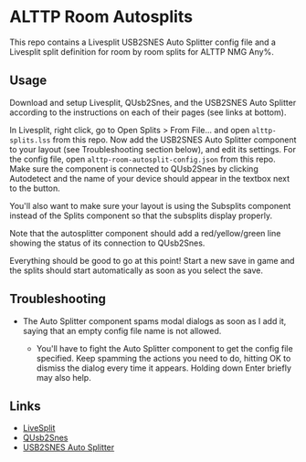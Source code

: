 ALTTP Room Autosplits
=====================

This repo contains a Livesplit USB2SNES Auto Splitter config file
and a Livesplit split definition for room by room splits for ALTTP
NMG Any%.

Usage
-----

Download and setup Livesplit, QUsb2Snes, and the USB2SNES Auto
Splitter according to the instructions on each of their pages (see
links at bottom).

In Livesplit, right click, go to Open Splits > From File... and open
`alttp-splits.lss` from this repo. Now add the USB2SNES Auto Splitter
component to your layout (see Troubleshooting section below), and
edit its settings. For the config file, open
`alttp-room-autosplit-config.json` from this repo. Make sure the
component is connected to QUsb2Snes by clicking Autodetect and the
name of your device should appear in the textbox next to the button.

You'll also want to make sure your layout is using the Subsplits
component instead of the Splits component so that the subsplits
display properly.

Note that the autosplitter component should add a red/yellow/green
line showing the status of its connection to QUsb2Snes.

Everything should be good to go at this point! Start a new save in
game and the splits should start automatically as soon as you select
the save.

Troubleshooting
---------------

* The Auto Splitter component spams modal dialogs as soon as I add
it, saying that an empty config file name is not allowed.

    * You'll have to fight the Auto Splitter component to get the config
    file specified. Keep spamming the actions you need to do, hitting OK
    to dismiss the dialog every time it appears.  Holding down Enter
    briefly may also help.

Links
-----

* [LiveSplit](https://livesplit.org)
* [QUsb2Snes](https://skarsnik.github.io/QUsb2snes/)
* [USB2SNES Auto Splitter](https://github.com/Skarsnik/LiveSplit.USB2SNESSplitter/releases)

